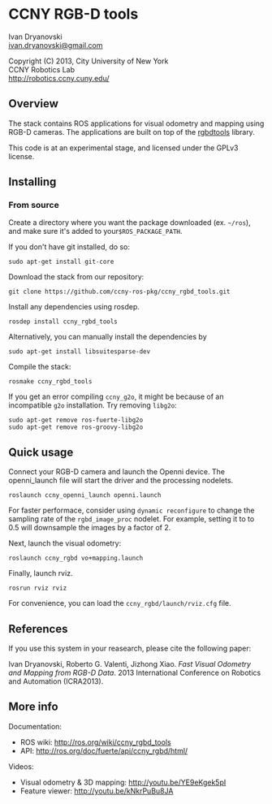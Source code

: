 CCNY RGB-D tools 
===================================

Ivan Dryanovski  
<ivan.dryanovski@gmail.com>

Copyright (C) 2013, City University of New York  
CCNY Robotics Lab  
<http://robotics.ccny.cuny.edu/>
 
Overview
-----------------------------------

The stack contains ROS applications for visual odometry and mapping using RGB-D cameras. The applications are built on top of the [rgbdtools](https://gihub.com/ccny-ros-pkg/rgbdtools.git) library.

This code is at an experimental stage, and licensed under the GPLv3 license.

Installing
-----------------------------------

### From source ###

Create a directory where you want the package downloaded (ex. `~/ros`), 
and make sure it's added to your`$ROS_PACKAGE_PATH`.

If you don't have git installed, do so:

    sudo apt-get install git-core

Download the stack from our repository:

    git clone https://github.com/ccny-ros-pkg/ccny_rgbd_tools.git

Install any dependencies using rosdep.

    rosdep install ccny_rgbd_tools

Alternatively, you can manually install the dependencies by

    sudo apt-get install libsuitesparse-dev

Compile the stack:

    rosmake ccny_rgbd_tools

If you get an error compiling `ccny_g2o`, it might be because of an incompatible `g2o` installation. Try removing `libg2o`:
    
    sudo apt-get remove ros-fuerte-libg2o
    sudo apt-get remove ros-groovy-libg2o

Quick usage
-----------------------------------

Connect your RGB-D camera and launch the Openni device. The openni_launch file will 
start the driver and the processing nodelets.

    roslaunch ccny_openni_launch openni.launch 

For faster performace, consider using `dynamic reconfigure` to change the sampling rate of 
the `rgbd_image_proc` nodelet. For example, setting it to to 0.5 will downsample the images by a factor of 2.

Next, launch the visual odometry:

    roslaunch ccny_rgbd vo+mapping.launch

Finally, launch rviz. 

    rosrun rviz rviz

For convenience, you can load the `ccny_rgbd/launch/rviz.cfg` file.

References
-----------------------------------

If you use this system in your reasearch, please cite the following paper:

Ivan Dryanovski, Roberto G. Valenti, Jizhong Xiao. 
*Fast Visual Odometry and Mapping from RGB-D Data*. 
2013 International Conference on Robotics and Automation (ICRA2013).

More info
-----------------------------------

Documentation:

 * ROS wiki: http://ros.org/wiki/ccny_rgbd_tools
 * API: http://ros.org/doc/fuerte/api/ccny_rgbd/html/

Videos:
 * Visual odometry & 3D mapping: http://youtu.be/YE9eKgek5pI
 * Feature viewer: http://youtu.be/kNkrPuBu8JA
